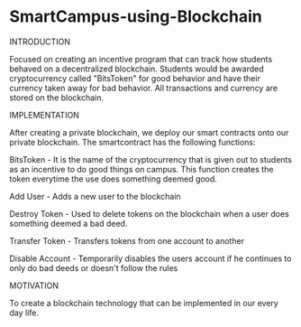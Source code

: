 # SmartCampus-using-Blockchain
INTRODUCTION

Focused on creating an incentive program that can track how students behaved on a decentralized
blockchain. Students would be awarded cryptocurrency called "BitsToken" for good behavior and have
their currency taken away for bad behavior. All transactions and currency are stored on the blockchain.



IMPLEMENTATION

After creating a private blockchain, we deploy our smart contracts onto our private blockchain. The smartcontract has the following functions:

BitsToken - It is the name of the cryptocurrency that is given out to students as an incentive to do good things on campus. This function creates the token everytime the use does something deemed good.

Add User - Adds a new user to the blockchain 

Destroy Token - Used to delete tokens on the blockchain when a user does something deemed a bad deed. 

Transfer Token - Transfers tokens from one account to another

Disable Account - Temporarily disables the users account if he continues to only do bad deeds or doesn't follow the rules



MOTIVATION

To create a blockchain technology that can be implemented in our every day life.
